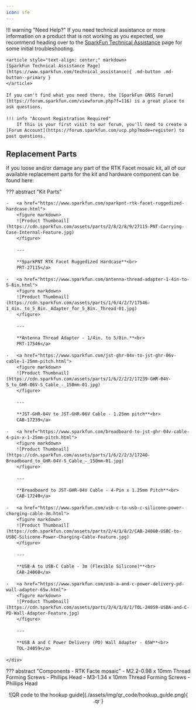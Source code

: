 ```yaml
---
icon: sfe
---
```


!!! warning "Need Help?"
	If you need technical assistance or more information on a product that is not working as you expected, we recommend heading over to the [SparkFun Technical Assistance](https://www.sparkfun.com/technical_assistance) page for some initial troubleshooting.

	<article style="text-align: center;" markdown>
	[SparkFun Technical Assistance Page](https://www.sparkfun.com/technical_assistance){ .md-button .md-button--primary }
	</article>

	If you can't find what you need there, the [SparkFun GNSS Forum](https://forum.sparkfun.com/viewforum.php?f=116) is a great place to ask questions.

	!!! info "Account Registration Required"
		If this is your first visit to our forum, you'll need to create a [Forum Account](https://forum.sparkfun.com/ucp.php?mode=register) to post questions.


## Replacement Parts
If you loose and/or damage any part of the RTK Facet mosaic kit, all of our available replacement parts for the kit and hardware component can be found here:


??? abstract "Kit Parts"
	<div class="grid cards" markdown>

	-   <a href="https://www.sparkfun.com/sparkpnt-rtk-facet-ruggedized-hardcase.html">
		<figure markdown>
		![Product Thumbnail](https://cdn.sparkfun.com/assets/parts/2/8/2/8/9/27115-PNT-Carrying-Case-Internal-Feature.jpg)
		</figure>

		---

		**SparkPNT RTK Facet Ruggedized Hardcase**<br>
		PRT-27115</a>

	-   <a href="https://www.sparkfun.com/antenna-thread-adapter-1-4in-to-5-8in.html">
		<figure markdown>
		![Product Thumbnail](https://cdn.sparkfun.com/assets/parts/1/6/4/2/7/17546-1_4in._to_5_8in._Adapter_for_5_8in._Thread-01.jpg)
		</figure>

		---

		**Antenna Thread Adapter - 1/4in. to 5/8in.**<br>
		PRT-17546</a>

	-   <a href="https://www.sparkfun.com/jst-ghr-04v-to-jst-ghr-06v-cable-1-25mm-pitch.html">
		<figure markdown>
		![Product Thumbnail](https://cdn.sparkfun.com/assets/parts/1/6/2/2/2/17239-GHR-04V-S_to_GHR-06V-S_Cable_-_150mm-01.jpg)
		</figure>

		---

		**JST-GHR-04V to JST-GHR-06V Cable - 1.25mm pitch**<br>
		CAB-17239</a>

	-   <a href="https://www.sparkfun.com/breadboard-to-jst-ghr-04v-cable-4-pin-x-1-25mm-pitch.html">
		<figure markdown>
		![Product Thumbnail](https://cdn.sparkfun.com/assets/parts/1/6/2/2/3/17240-Breadboard_to_GHR-04V-S_Cable_-_150mm-01.jpg)
		</figure>

		---

		**Breadboard to JST-GHR-04V Cable - 4-Pin x 1.25mm Pitch**<br>
		CAB-17240</a>

	-   <a href="https://www.sparkfun.com/usb-c-to-usb-c-silicone-power-charging-cable-3m.html">
		<figure markdown>
		![Product Thumbnail](https://cdn.sparkfun.com/assets/parts/2/4/3/8/2/CAB-24060-USBC-to-USBC-Silicone-Power-Charging-Cable-Feature.jpg)
		</figure>

		---

		**USB-A to USB-C Cable - 3m (Flexible Silicone)**<br>
		CAB-24060</a>

	-   <a href="https://www.sparkfun.com/usb-a-and-c-power-delivery-pd-wall-adapter-65w.html">
		<figure markdown>
		![Product Thumbnail](https://cdn.sparkfun.com/assets/parts/2/4/3/8/1/TOL-24059-USBA-and-C-PD-Wall-Adapter-Feature.jpg)
		</figure>

		---

		**USB A and C Power Delivery (PD) Wall Adapter - 65W**<br>
		TOL-24059</a>

	</div>


??? abstract "Components - RTK Facte mosaic"
	- M2.2-0.98 x 10mm Thread Forming Screws - Phillips Head
	- M3-1.34 x 10mm Thread Forming Screws - Phillips Head





<!-- QR Code for Hookup Guide (Displayed when printed) -->
<article style="text-align: center;" markdown>
![QR code to the hookup guide](./assets/img/qr_code/hookup_guide.png){ .qr }
</article>
